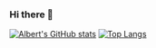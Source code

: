 ### Hi there 👋

[![Albert's GitHub stats](https://github-readme-stats.vercel.app/api?username=albertqi&show_icons=true&layout=compact&theme=dark)](https://github.com/albertqi)
[![Top Langs](https://github-readme-stats.vercel.app/api/top-langs/?username=albertqi&layout=compact&theme=dark)](https://github.com/albertqi)
